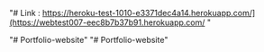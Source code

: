 "# Link : https://heroku-test-1010-e3371dec4a14.herokuapp.com/](https://webtest007-eec8b7b37b91.herokuapp.com/ "

"# Portfolio-website" 
"# Portfolio-website" 
